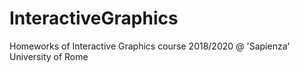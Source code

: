# InteractiveGraphics

Homeworks of Interactive Graphics course 2018/2020 @ 'Sapienza' University of Rome
